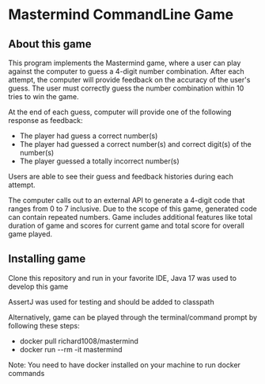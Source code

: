# Mastermind CommandLine Game

## About this game

This program implements the Mastermind game, where a user can play against the computer to guess a 4-digit number combination. After each attempt, the computer will provide feedback on the accuracy of the user's guess. The user must correctly guess the number combination within 10 tries to win the game.

At the end of each guess, computer will provide one of the following response as
feedback:
- The player had guess a correct number(s)
- The player had guessed a correct number(s) and correct digit(s) of the number(s)
- The player guessed a totally incorrect number(s)

Users are able to see their guess and feedback histories during each attempt.

The computer calls out to an external API to generate a 4-digit code that ranges from 0 to 7 inclusive. Due to the scope of this game, generated code can contain repeated numbers.
Game includes additional features like total duration of game and scores for current game and total score for overall game played.


## Installing game
Clone this repository and run in your favorite IDE, Java 17 was used to develop this game

AssertJ was used for testing and should be added to classpath

Alternatively, game can be played through the terminal/command prompt by following these steps:
- docker pull richard1008/mastermind 
- docker run --rm -it mastermind  

Note: You need to have docker installed on your machine to run docker commands
